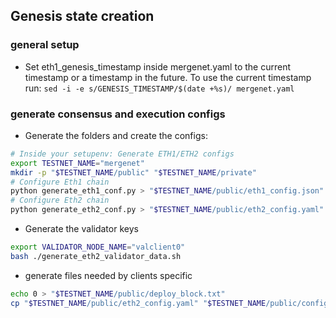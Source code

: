 ## Genesis state creation

### general setup
- Set eth1_genesis_timestamp inside mergenet.yaml to the current timestamp or a timestamp in the future. To use the current timestamp run: `sed -i -e s/GENESIS_TIMESTAMP/$(date +%s)/ mergenet.yaml`

### generate consensus and execution configs
- Generate the folders and create the configs:
```bash
# Inside your setupenv: Generate ETH1/ETH2 configs
export TESTNET_NAME="mergenet"
mkdir -p "$TESTNET_NAME/public" "$TESTNET_NAME/private"
# Configure Eth1 chain
python generate_eth1_conf.py > "$TESTNET_NAME/public/eth1_config.json"
# Configure Eth2 chain
python generate_eth2_conf.py > "$TESTNET_NAME/public/eth2_config.yaml"
```
- Generate the validator keys
```bash
export VALIDATOR_NODE_NAME="valclient0"
bash ./generate_eth2_validator_data.sh
```
- generate files needed by clients specific 
```bash
echo 0 > "$TESTNET_NAME/public/deploy_block.txt"
cp "$TESTNET_NAME/public/eth2_config.yaml" "$TESTNET_NAME/public/config.yaml"
```